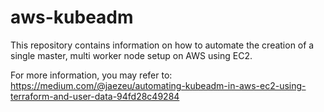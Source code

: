 # aws-kubeadm

This repository contains information on how to automate the creation of a single master, multi worker node setup on AWS using EC2.

For more information, you may refer to: https://medium.com/@jaezeu/automating-kubeadm-in-aws-ec2-using-terraform-and-user-data-94fd28c49284